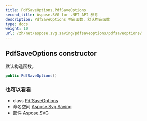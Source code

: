 ```yaml
---
title: PdfSaveOptions.PdfSaveOptions
second_title: Aspose.SVG for .NET API 参考
description: PdfSaveOptions 构造函数. 默认构造函数
type: docs
weight: 10
url: /zh/net/aspose.svg.saving/pdfsaveoptions/pdfsaveoptions/
---
```

## PdfSaveOptions constructor

默认构造函数。

```csharp
public PdfSaveOptions()
```

### 也可以看看

* class [PdfSaveOptions](../)
* 命名空间 [Aspose.Svg.Saving](../../pdfsaveoptions/)
* 部件 [Aspose.SVG](../../../)


